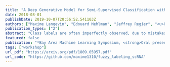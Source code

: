 ```yaml
---
title: "A Deep Generative Model for Semi-Supervised Classification with Noisy Labels"
date: 2018-08-01
publishDate: 2019-10-07T20:56:52.541103Z
authors: ["Maxime Langevin", "Edouard Mehlman", "Jeffrey Regier", "<u>Romain Lopez</u>", "Michael I. Jordan", "Nir Yosef"]
publication_types: ["2"]
abstract: "Class labels are often imperfectly observed, due to mistakes and to genuine ambiguity among classes. We propose a new semi-supervised deep generative model that explicitly models noisy labels, called the Mislabeled VAE (M-VAE). The M-VAE can perform better than existing deep generative models which do not account for label noise. Additionally, the derivation of M-VAE gives new theoretical insights into the popular M1+M2 semi-supervised model."
featured: false
publication: "*Bay Area Machine Learning Symposium, <strong>Oral presentation</strong>*"
tags: ["workshop"]
url_pdf: "https://arxiv.org/pdf/1809.05957.pdf"
url_code: "https://github.com/maxime1310/fuzzy_labeling_scRNA"
---
```


